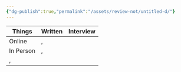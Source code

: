 ```yaml
---
{"dg-publish":true,"permalink":"/assets/review-not/untitled-d/"}
---
```


|Things|Written|Interview|
|---|---|---|
|Online|,|
|In Person|,|
|,||